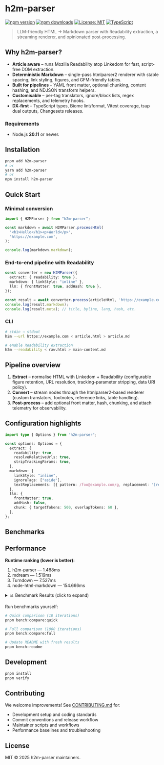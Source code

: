 # h2m-parser

[![npm version](https://img.shields.io/npm/v/h2m-parser.svg)](https://www.npmjs.com/package/h2m-parser)
[![npm downloads](https://img.shields.io/npm/dm/h2m-parser.svg)](https://www.npmjs.com/package/h2m-parser)
[![License: MIT](https://img.shields.io/badge/License-MIT-blue.svg)](https://opensource.org/licenses/MIT)
[![TypeScript](https://img.shields.io/badge/TypeScript-Ready-blue.svg)](https://www.typescriptlang.org/)

> LLM-friendly HTML → Markdown parser with Readability extraction, a streaming renderer, and opinionated post-processing.

## Why h2m-parser?

- **Article aware** – runs Mozilla Readability atop Linkedom for fast, script-free DOM extraction.
- **Deterministic Markdown** – single-pass htmlparser2 renderer with stable spacing, link styling, figures, and GFM-friendly tables.
- **Built for pipelines** – YAML front matter, optional chunking, content hashing, and NDJSON transform helpers.
- **Customisable** – per-tag translators, ignore/block lists, regex replacements, and telemetry hooks.
- **DX-first** – TypeScript types, Biome lint/format, Vitest coverage, tsup dual outputs, Changesets releases.

### Requirements

- Node.js **20.11** or newer.

## Installation

```bash
pnpm add h2m-parser
# or
yarn add h2m-parser
# or
npm install h2m-parser
```

## Quick Start

### Minimal conversion

```ts
import { H2MParser } from "h2m-parser";

const markdown = await H2MParser.processHtml(
  '<h1>Hello</h1><p>World</p>',
  'https://example.com',
);

console.log(markdown.markdown);
```

### End-to-end pipeline with Readability

```ts
const converter = new H2MParser({
  extract: { readability: true },
  markdown: { linkStyle: "inline" },
  llm: { frontMatter: true, addHash: true },
});

const result = await converter.process(articleHtml, 'https://example.com');
console.log(result.markdown);
console.log(result.meta); // title, byline, lang, hash, etc.
```

### CLI

```bash
# stdin → stdout
h2m --url https://example.com < article.html > article.md

# enable Readability extraction
h2m --readability < raw.html > main-content.md
```

## Pipeline overview

1. **Extract** – normalise HTML with Linkedom + Readability (configurable figure retention, URL resolution, tracking-parameter stripping, data URI policy).
2. **Convert** – stream nodes through the htmlparser2-based renderer (custom translators, footnotes, reference links, table handling).
3. **Post-process** – add optional front matter, hash, chunking, and attach telemetry for observability.

## Configuration highlights

```ts
import type { Options } from "h2m-parser";

const options: Options = {
  extract: {
    readability: true,
    resolveRelativeUrls: true,
    stripTrackingParams: true,
  },
  markdown: {
    linkStyle: "inline",
    ignoreTags: ["aside"],
    textReplacements: [{ pattern: /foo@example.com/g, replacement: "[redacted]" }],
  },
  llm: {
    frontMatter: true,
    addHash: false,
    chunk: { targetTokens: 500, overlapTokens: 60 },
  },
};
```

## Benchmarks

<!-- BENCHMARK:START -->
<!-- Last updated: 2025-09-28T15:53:58.306Z -->

## Performance

**Runtime ranking (lower is better):**
1. h2m-parser — 1.488ms
2. mdream — 1.519ms
3. Turndown — 7.527ms
4. node-html-markdown — 154.666ms

<details>
<summary>📊 Benchmark Results (click to expand)</summary>

### Benchmark Methodology

- **Dataset:** 93 files (4 synthetic + 89 real HTML documents)
- **Dataset path:** tests/fixtures
- **File sizes:** 21KB to 1771KB (mean: ~119KB)
- **Iterations:** 100 per file for statistical significance
- **Total runtime:** 737.2 seconds
- **Environment:** Node.js with standard V8 optimizations

### Average Processing Time

Tested across 93 files in tests/fixtures (up to 1771KB):

| Library | Without Readability | With Readability | Relative |
|---------|---------------------|------------------|----------|
| **h2m-parser** ✅ | **1.488ms** | 14.199ms | **Fastest** |
| mdream | 1.519ms | ❌ Not supported | 1.02x slower |
| Turndown | 7.527ms | ❌ Not supported | 5.06x slower |
| node-html-markdown | 154.666ms | ❌ Not supported | 103.94x slower |

**Readability overhead (h2m-parser):** +12.711ms (enables article extraction + content cleaning)

### Performance Analysis

- **Fastest baseline:** h2m-parser averages 1.488ms per document without Readability.
- **h2m-parser vs Turndown:** 5.06x faster (7.527ms → 1.488ms)
- **h2m-parser vs node-html-markdown:** 103.94x faster (154.666ms → 1.488ms)
- **h2m-parser vs mdream:** 1.02x faster (1.519ms → 1.488ms)
- **Readability impact:** 9.5x slower when enabled (1.488ms → 14.199ms)
- **Token savings vs raw HTML:** 24051 tokens saved (95.63%) on tests/fixtures/039c4b966d1f2a0c589ac0aad211fe65500ad1cb58c7f45b34251db7056803ec.html.
- **Algorithmic complexity:** O(n) linear scaling confirmed across file sizes

### Performance Projections

Estimated processing times for different file sizes (without Readability):

```
  100KB  1ms
  1MB    13ms
  10MB   128ms
  100MB  1.3s
```

*Based on linear scaling from 119KB average file size at 1.488ms*

### Detailed Results by File Size

#### tiny (18 bytes)

| Library | Mean (ms) | P95 (ms) | P99 (ms) |
|---------|-----------|----------|----------|
| h2m-parser (no Readability) | 0.021 | 0.032 | 0.034 |
| h2m-parser (with Readability) | 0.264 | 0.416 | 0.456 |
| Turndown | 0.023 | 0.043 | 0.049 |
| node-html-markdown | 0.011 | 0.017 | 0.020 |
| Mdream | 0.005 | 0.010 | 0.014 |

#### small (84 bytes)

| Library | Mean (ms) | P95 (ms) | P99 (ms) |
|---------|-----------|----------|----------|
| h2m-parser (no Readability) | 0.016 | 0.025 | 0.027 |
| h2m-parser (with Readability) | 0.195 | 0.279 | 0.295 |
| Turndown | 0.039 | 0.051 | 0.057 |
| node-html-markdown | 0.021 | 0.028 | 0.030 |
| Mdream | 0.013 | 0.016 | 0.017 |

#### medium (369 bytes)

| Library | Mean (ms) | P95 (ms) | P99 (ms) |
|---------|-----------|----------|----------|
| h2m-parser (no Readability) | 0.013 | 0.016 | 0.017 |
| h2m-parser (with Readability) | 0.233 | 0.266 | 0.274 |
| Turndown | 0.048 | 0.055 | 0.055 |
| node-html-markdown | 0.022 | 0.026 | 0.026 |
| Mdream | 0.022 | 0.041 | 0.041 |

#### file_42 (21KB)

| Library | Mean (ms) | P95 (ms) | P99 (ms) |
|---------|-----------|----------|----------|
| h2m-parser (no Readability) | 0.271 | 0.298 | 0.313 |
| h2m-parser (with Readability) | 1.802 | 1.928 | 1.972 |
| Turndown | 1.391 | 1.494 | 1.545 |
| node-html-markdown | 0.405 | 0.431 | 0.444 |
| Mdream | 0.350 | 0.411 | 0.413 |

#### file_33 (88KB)

| Library | Mean (ms) | P95 (ms) | P99 (ms) |
|---------|-----------|----------|----------|
| h2m-parser (no Readability) | 1.042 | 1.155 | 1.168 |
| h2m-parser (with Readability) | 5.941 | 6.381 | 8.880 |
| Turndown | 5.847 | 7.082 | 7.125 |
| node-html-markdown | 3.068 | 3.367 | 3.436 |
| Mdream | 1.904 | 1.973 | 2.011 |

#### file_89 (1771KB)

| Library | Mean (ms) | P95 (ms) | P99 (ms) |
|---------|-----------|----------|----------|
| h2m-parser (no Readability) | 33.908 | 37.195 | 38.000 |
| h2m-parser (with Readability) | 645.631 | 916.483 | 938.031 |
| Turndown | 192.002 | 198.932 | 199.174 |
| node-html-markdown | 14049.153 | 14410.806 | 14431.159 |
| Mdream | 49.764 | 50.351 | 50.357 |

*See [`bench/comparison-results.md`](bench/comparison-results.md) for complete results across all 93 files*

### Workflow Comparison (Await vs Stream)

| Mode | Iterations | Mean (ms) | p95 (ms) | Min (ms) | Max (ms) |
|------|------------|-----------|----------|----------|----------|
| h2m-parser (await) | 10 | 14.74 | 66.10 | 7.11 | 66.10 |
| mdream (await) | 10 | 4.20 | 13.95 | 1.87 | 13.95 |
| mdream (stream) | 10 | 14.89 | 118.69 | 2.15 | 118.69 |

### Token Savings

- Model: gpt-4o-mini
- HTML tokens: 25151
- Markdown tokens: 1100
- Savings: 24051 tokens (95.63%)
- Estimated cost delta per document: $0.003608
- Markdown length: 4869 characters

### Memory Snapshot

- Mode: h2m-reuse
- Iterations: 10
- RSS change: 47.08 MB

### Bundle Size Snapshot

Generated: 2025-09-28T15:53:59.056Z

| File | Size | Gzipped | Δ Size | Δ Gzipped |
|------|------|---------|--------|-----------|
| cli.cjs | 22KB | 8KB | +0 B (+0.00%) | +0 B (+0.00%) |
| cli.mjs | 22KB | 8KB | +0 B (+0.00%) | +0 B (+0.00%) |
| index.cjs | 19KB | 7KB | +0 B (+0.00%) | +0 B (+0.00%) |
| index.mjs | 19KB | 7KB | +0 B (+0.00%) | +0 B (+0.00%) |

### Live Fetch Results

Fetched: https://en.wikipedia.org/wiki/Markdown

| Tool | Mean | Min | Max |
|------|------|-----|-----|
| h2m-parser | 51.74ms | 44.38ms | 65.76ms |
| mdream (await) | 6.48ms | 3.99ms | 10.85ms |
| mdream (stream) | 13.04ms | 11.51ms | 15.98ms |

### Feature Comparison

| Feature | h2m-parser | Turndown | node-html-markdown | mdream |
|---------|------------|----------|--------------------|--------|
| **Performance** | ✅ Fastest | ❌ +406% slower | ❌ +10294% slower | ⚠️ +2% slower |
| **Readability** | ✅ | ❌ | ❌ | ⚠️ |
| **Link cleanup** | ✅ | ❌ | ❌ | ⚠️ |
| **Front matter** | ✅ | ❌ | ❌ | ✅ |
| **Chunking** | ✅ | ❌ | ❌ | ⚠️ |
| **TypeScript** | ✅ | ❌ | ✅ | ✅ |
| **Streaming** | ✅ | ❌ | ❌ | ✅ |

### Benchmark Transparency

- **Raw results:** [`bench/.results/comparison-latest.json`](bench/.results/comparison-latest.json)
- **Benchmark runner:** [`bench/compare.js`](bench/compare.js)
- **Test dataset:** [`tests/fixtures/`](tests/fixtures/) (89 real HTML files)
- **Statistical data:** Includes mean, median, P95, P99, min/max for each test
- **Reproducible:** Run `pnpm bench:compare:full` to verify results

</details>

Run benchmarks yourself:

```bash
# Quick comparison (10 iterations)
pnpm bench:compare:quick

# Full comparison (1000 iterations)
pnpm bench:compare:full

# Update README with fresh results
pnpm bench:readme
```

<!-- BENCHMARK:END -->

## Development

```bash
pnpm install
pnpm verify
```

## Contributing

We welcome improvements! See [CONTRIBUTING.md](CONTRIBUTING.md) for:

- Development setup and coding standards
- Commit conventions and release workflow
- Maintainer scripts and workflows
- Performance baselines and troubleshooting

## License

MIT © 2025 h2m-parser maintainers.
